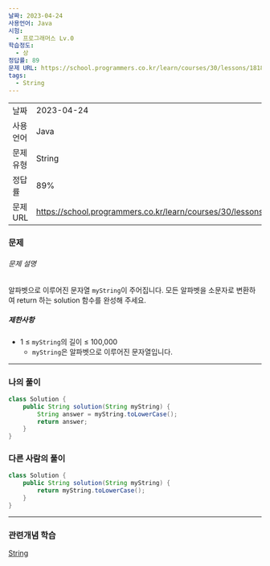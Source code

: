 ```yaml
---
날짜: 2023-04-24
사용언어: Java
시험:
  - 프로그래머스 Lv.0
학습정도:
  - 상
정답률: 89
문제 URL: https://school.programmers.co.kr/learn/courses/30/lessons/181876
tags:
  - String
---
```

|        |                                                                  |
| ------ | ---------------------------------------------------------------- |
| 날짜     | 2023-04-24                                                       |
| 사용 언어  | Java                                                             |
| 문제 유형  | String                                                           |
| 정답률    | 89%                                                              |
| 문제 URL | https://school.programmers.co.kr/learn/courses/30/lessons/181876 |

### 문제

###### 문제 설명

알파벳으로 이루어진 문자열 `myString`이 주어집니다. 모든 알파벳을 소문자로 변환하여 return 하는 solution 함수를 완성해 주세요.

##### 제한사항

- 1 ≤ `myString`의 길이 ≤ 100,000
    - `myString`은 알파벳으로 이루어진 문자열입니다.

---

### 나의 풀이

```java
class Solution {
    public String solution(String myString) {
        String answer = myString.toLowerCase();
        return answer;
    }
}
```

### 다른 사람의 풀이

```java
class Solution {
    public String solution(String myString) {
        return myString.toLowerCase();
    }
}
```

---
### 관련개념 학습

[String](String.md)
